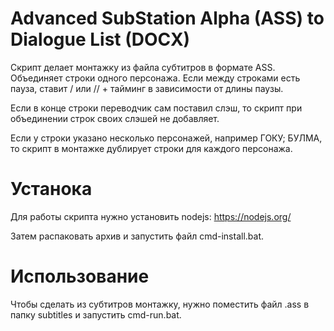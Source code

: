 # Advanced SubStation Alpha (ASS) to Dialogue List (DOCX)

Скрипт делает монтажку из файла субтитров в формате ASS. Объединяет строки одного персонажа.
Если между строками есть пауза, ставит / или // + тайминг в зависимости от длины паузы.

Если в конце строки переводчик сам поставил слэш, то скрипт при объединении строк своих слэшей не добавляет.

Если у строки указано несколько персонажей, например ГОКУ; БУЛМА, то скрипт в монтажке дублирует строки для каждого персонажа.

# Устанока

Для работы скрипта нужно установить nodejs: https://nodejs.org/

Затем распаковать архив и запустить файл cmd-install.bat.

# Использование

Чтобы сделать из субтитров монтажку, нужно поместить файл .ass
в папку subtitles и запустить cmd-run.bat.
